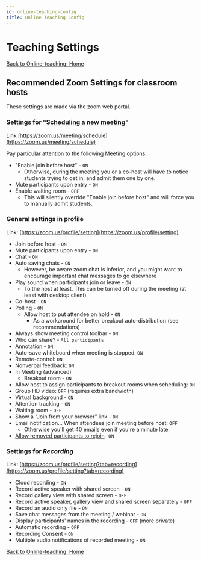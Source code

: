 ```yaml
---
id: online-teaching-config
title: Online Teaching Config
---
```


# Teaching Settings

[Back to Online-teaching: Home](online-teaching.md)

## Recommended Zoom Settings for classroom hosts

These settings are made via the zoom web portal.

### Settings for ["Scheduling a new meeting"](https://zoom.us/meeting/schedule)

Link [https://zoom.us/meeting/schedule](https://zoom.us/meeting/schedule)

Pay particular attention to the following Meeting options:

* "Enable join before host" - `ON`
  * Otherwise, during the meeting you or a co-host will have to notice students trying to get in, and admit them one by one.
* Mute participants upon entry - `ON`
* Enable waiting room - `OFF`
  * This will silently override "Enable join before host" and will force you to manually admit students.

### General settings in profile

Link: [https://zoom.us/profile/setting](https://zoom.us/profile/setting)

* Join before host - `ON`
* Mute participants upon entry - `ON`
* Chat - `ON`
* Auto saving chats - `ON`
  * However, be aware zoom chat is inferior, and you might want to encourage important chat messages to go elsewhere
* Play sound when participants join or leave - `ON`
  * To the host at least. This can be turned off during the meeting \(at least with desktop client\)
* Co-host - `ON`
* Polling - `ON`
  * Allow host to put attendee on hold - `ON`
    * As a workaround for better breakout auto-distribution \(see recommendations\)
* Always show meeting control toolbar - `ON`
* Who can share? - `All participants`
* Annotation - `ON`
* Auto-save whiteboard when meeting is stopped: `ON`
* Remote-control: `ON`
* Nonverbal feedback: `ON`
* In Meeting \(advanced\)
  * Breakout room - `ON`
* Allow host to assign participants to breakout rooms when scheduling: `ON`
* Group HD video: `OFF` \(requires extra bandwidth\)
* Virtual background - `ON`
* Attention tracking - `ON`
* Waiting room - `OFF`
* Show a "Join from your browser" link - `ON`
* Email notification... When attendees join meeting before host: `OFF`
  * Otherwise you'll get 40 emails even if you're a minute late.
* [Allow removed participants to rejoin](https://support.zoom.us/hc/en-us/articles/360021851371-Allowing-Removed-Participants-or-Panelists-to-Rejoin)- `ON`

### Settings for _Recording_

Link: [https://zoom.us/profile/setting?tab=recording](https://zoom.us/profile/setting?tab=recording)

* Cloud recording - `ON`
* Record active speaker with shared screen - `ON`
* Record gallery view with shared screen - `OFF`
* Record active speaker, gallery view and shared screen separately - `OFF`
* Record an audio only file - `ON`
* Save chat messages from the meeting / webinar - `ON`
* Display participants' names in the recording - `OFF` \(more private\)
* Automatic recording - `OFF`
* Recording Consent - `ON`
* Multiple audio notifications of recorded meeting - `ON`

[Back to Online-teaching: Home](online-teaching.md)

